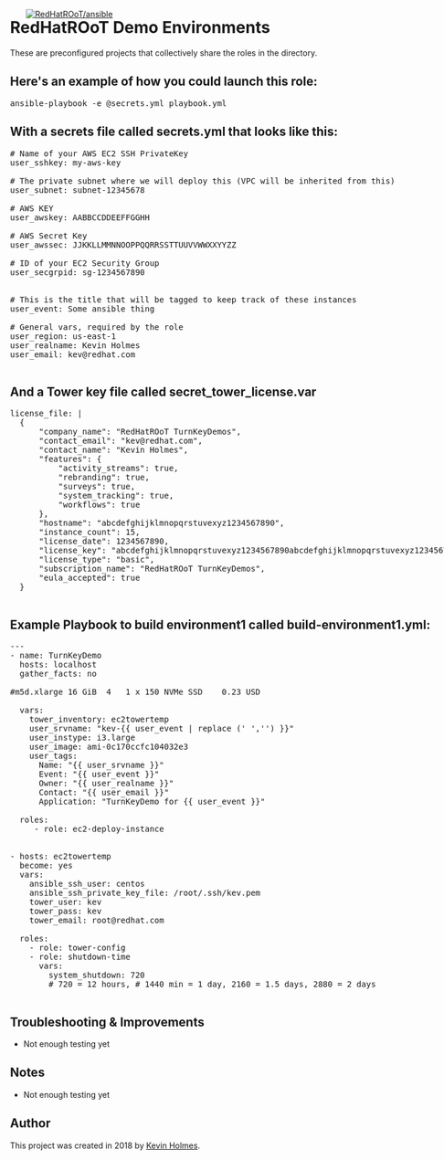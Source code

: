 [![RedHatROoT/ansible](https://raw.githubusercontent.com/redhatroot/ansible-demos/master/roles/RedHatRoot.png)](https://github.com/redhatroot/ansible/)

<div style="position: absolute; top: 40px; left: 200px;">

# RedHatROoT Demo Environments

These are preconfigured projects that collectively share the roles in the directory.


## Here's an example of how you could launch this role:
<pre>
ansible-playbook -e @secrets.yml playbook.yml
</pre>

## With a secrets file called secrets.yml that looks like this:
<pre>
# Name of your AWS EC2 SSH PrivateKey
user_sshkey: my-aws-key

# The private subnet where we will deploy this (VPC will be inherited from this)
user_subnet: subnet-12345678

# AWS KEY
user_awskey: AABBCCDDEEFFGGHH

# AWS Secret Key
user_awssec: JJKKLLMMNNOOPPQQRRSSTTUUVVWWXXYYZZ

# ID of your EC2 Security Group
user_secgrpid: sg-1234567890


# This is the title that will be tagged to keep track of these instances
user_event: Some ansible thing

# General vars, required by the role
user_region: us-east-1
user_realname: Kevin Holmes
user_email: kev@redhat.com

</pre>

## And a Tower key file called secret_tower_license.var

<pre>
license_file: |
  {
      "company_name": "RedHatROoT TurnKeyDemos", 
      "contact_email": "kev@redhat.com", 
      "contact_name": "Kevin Holmes", 
      "features": {
          "activity_streams": true, 
          "rebranding": true, 
          "surveys": true, 
          "system_tracking": true, 
          "workflows": true
      }, 
      "hostname": "abcdefghijklmnopqrstuvexyz1234567890", 
      "instance_count": 15, 
      "license_date": 1234567890,
      "license_key": "abcdefghijklmnopqrstuvexyz1234567890abcdefghijklmnopqrstuvexyz1234567890",
      "license_type": "basic", 
      "subscription_name": "RedHatROoT TurnKeyDemos", 
      "eula_accepted": true
  }

</pre>


## Example Playbook to build environment1 called build-environment1.yml:

<pre>
---
- name: TurnKeyDemo
  hosts: localhost
  gather_facts: no

#m5d.xlarge	16 GiB	4	1 x 150 NVMe SSD	0.23 USD

  vars:
    tower_inventory: ec2towertemp
    user_srvname: "kev-{{ user_event | replace (' ','') }}"
    user_instype: i3.large
    user_image: ami-0c170ccfc104032e3
    user_tags:
      Name: "{{ user_srvname }}"
      Event: "{{ user_event }}"
      Owner: "{{ user_realname }}"
      Contact: "{{ user_email }}"
      Application: "TurnKeyDemo for {{ user_event }}"

  roles:
     - role: ec2-deploy-instance


- hosts: ec2towertemp
  become: yes
  vars:
    ansible_ssh_user: centos
    ansible_ssh_private_key_file: /root/.ssh/kev.pem
    tower_user: kev
    tower_pass: kev
    tower_email: root@redhat.com

  roles:
    - role: tower-config
    - role: shutdown-time
      vars:
        system_shutdown: 720
        # 720 = 12 hours, # 1440 min = 1 day, 2160 = 1.5 days, 2880 = 2 days

</pre>


## Troubleshooting & Improvements

- Not enough testing yet

## Notes

  - Not enough testing yet

## Author

This project was created in 2018 by [Kevin Holmes](http://GoKEV.com/).


